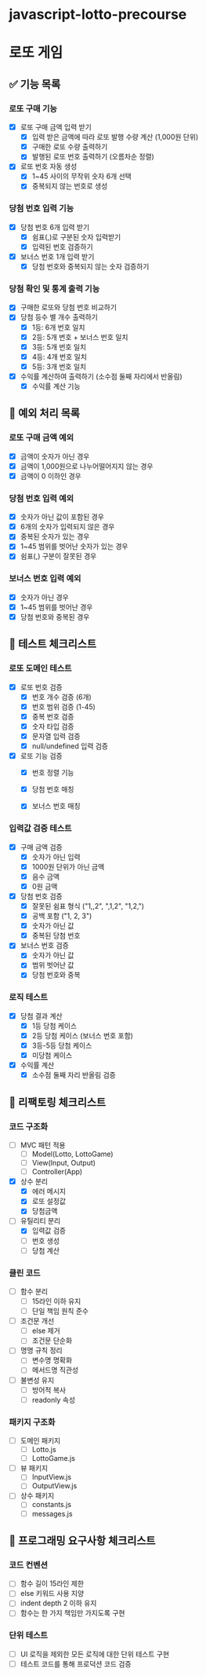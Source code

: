 # javascript-lotto-precourse

# 로또 게임

## ✅ 기능 목록

### 로또 구매 기능

- [x] 로또 구매 금액 입력 받기
  - [x] 입력 받은 금액에 따라 로또 발행 수량 계산 (1,000원 단위)
  - [x] 구매한 로또 수량 출력하기
  - [x] 발행된 로또 번호 출력하기 (오름차순 정렬)
- [x] 로또 번호 자동 생성
  - [x] 1~45 사이의 무작위 숫자 6개 선택
  - [x] 중복되지 않는 번호로 생성

### 당첨 번호 입력 기능

- [x] 당첨 번호 6개 입력 받기
  - [x] 쉼표(,)로 구분된 숫자 입력받기
  - [x] 입력된 번호 검증하기
- [x] 보너스 번호 1개 입력 받기
  - [x] 당첨 번호와 중복되지 않는 숫자 검증하기

### 당첨 확인 및 통계 출력 기능

- [x] 구매한 로또와 당첨 번호 비교하기
- [x] 당첨 등수 별 개수 출력하기
  - [x] 1등: 6개 번호 일치
  - [x] 2등: 5개 번호 + 보너스 번호 일치
  - [x] 3등: 5개 번호 일치
  - [x] 4등: 4개 번호 일치
  - [x] 5등: 3개 번호 일치
- [x] 수익률 계산하여 출력하기 (소수점 둘째 자리에서 반올림)
  - [x] 수익률 계산 기능

## 🚨 예외 처리 목록

### 로또 구매 금액 예외

- [x] 금액이 숫자가 아닌 경우
- [x] 금액이 1,000원으로 나누어떨어지지 않는 경우
- [x] 금액이 0 이하인 경우

### 당첨 번호 입력 예외

- [x] 숫자가 아닌 값이 포함된 경우
- [x] 6개의 숫자가 입력되지 않은 경우
- [x] 중복된 숫자가 있는 경우
- [x] 1~45 범위를 벗어난 숫자가 있는 경우
- [x] 쉼표(,) 구분이 잘못된 경우

### 보너스 번호 입력 예외

- [x] 숫자가 아닌 경우
- [x] 1~45 범위를 벗어난 경우
- [x] 당첨 번호와 중복된 경우

## 🧪 테스트 체크리스트

### 로또 도메인 테스트
- [x] 로또 번호 검증
  - [x] 번호 개수 검증 (6개)
  - [x] 번호 범위 검증 (1-45)
  - [x] 중복 번호 검증
  - [x] 숫자 타입 검증
  - [x] 문자열 입력 검증
  - [x] null/undefined 입력 검증
- [x] 로또 기능 검증
  - [x] 번호 정렬 기능
  - [x] 당첨 번호 매칭
  - [x] 보너스 번호 매칭
  

### 입력값 검증 테스트
- [x] 구매 금액 검증
  - [x] 숫자가 아닌 입력
  - [x] 1000원 단위가 아닌 금액
  - [x] 음수 금액
  - [x] 0원 금액
- [x] 당첨 번호 검증
  - [x] 잘못된 쉼표 형식 ("1,,2", ",1,2", "1,2,")
  - [x] 공백 포함 ("1, 2, 3")
  - [x] 숫자가 아닌 값
  - [x] 중복된 당첨 번호
- [x] 보너스 번호 검증
  - [x] 숫자가 아닌 값
  - [x] 범위 벗어난 값
  - [x] 당첨 번호와 중복

### 로직 테스트
- [x] 당첨 결과 계산
  - [x] 1등 당첨 케이스
  - [x] 2등 당첨 케이스 (보너스 번호 포함)
  - [x] 3등-5등 당첨 케이스
  - [x] 미당첨 케이스
- [x] 수익률 계산
  - [x] 소수점 둘째 자리 반올림 검증

## 🔧 리팩토링 체크리스트

### 코드 구조화
- [ ] MVC 패턴 적용
  - [ ] Model(Lotto, LottoGame)
  - [ ] View(Input, Output)
  - [ ] Controller(App)
- [x] 상수 분리
  - [x] 에러 메시지
  - [x] 로또 설정값
  - [x] 당첨금액
- [ ] 유틸리티 분리
  - [x] 입력값 검증
  - [ ] 번호 생성
  - [ ] 당첨 계산

### 클린 코드
- [ ] 함수 분리
  - [ ] 15라인 이하 유지
  - [ ] 단일 책임 원칙 준수
- [ ] 조건문 개선
  - [ ] else 제거
  - [ ] 조건문 단순화
- [ ] 명명 규칙 정리
  - [ ] 변수명 명확화
  - [ ] 메서드명 직관성
-  [ ] 불변성 유지
  - [ ] 방어적 복사
  - [ ] readonly 속성

### 패키지 구조화
- [ ] 도메인 패키지
  - [ ] Lotto.js
  - [ ] LottoGame.js
- [ ] 뷰 패키지
  - [ ] InputView.js
  - [ ] OutputView.js
- [ ] 상수 패키지
  - [ ] constants.js
  - [ ] messages.js

## 📝 프로그래밍 요구사항 체크리스트

### 코드 컨벤션
- [ ] 함수 길이 15라인 제한
- [ ] else 키워드 사용 지양
- [ ] indent depth 2 이하 유지
- [ ] 함수는 한 가지 책임만 가지도록 구현

### 단위 테스트
- [ ] UI 로직을 제외한 모든 로직에 대한 단위 테스트 구현
- [ ] 테스트 코드를 통해 프로덕션 코드 검증